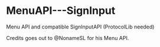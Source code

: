 # MenuAPI---SignInput

Menu API and compatible SignInputAPI (ProtocolLib needed)

Credits goes out to @NonameSL for his Menu API.
